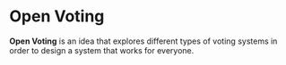 # Open Voting

**Open Voting** is an idea that explores different types of voting systems in order to design a system that works for everyone.

